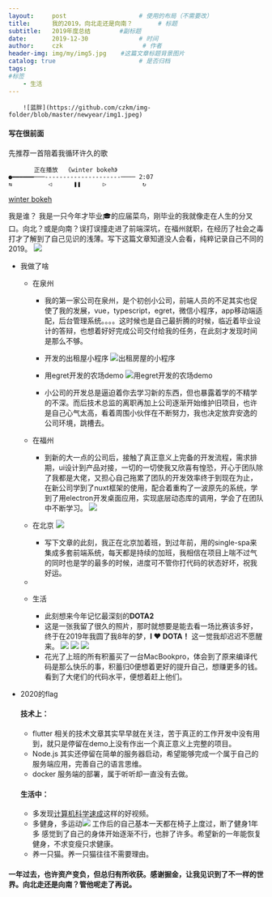 ```yaml
---
layout:     post                    # 使用的布局（不需要改）
title:      我的2019，向北走还是向南？       # 标题 
subtitle:   2019年度总结        #副标题
date:       2019-12-30              # 时间
author:     czk                      # 作者
header-img: img/my/img5.jpg    #这篇文章标题背景图片
catalog: true                       # 是否归档
tags:  
#标签
    - 生活
---
```

        ![蓝胖](https://github.com/czkm/img-folder/blob/master/newyear/img1.jpeg)



#### 写在很前面
先推荐一首陪着我循环许久的歌
```
       正在播放  《winter bokeh》
●━━━━━━───---------------------──── 2:07
⇆          ◁      ❚❚      ▷          ↻
```
[winter bokeh](https://music.163.com/#/song?id=446732031&userid=278041322)

我是谁？
我是一只今年才毕业🎓的应届菜鸟，刚毕业的我就像走在人生的分叉口。向北？或是向南？误打误撞走进了前端深坑，在福州就职，在经历了社会之毒打才了解到了自己见识的浅薄。写下这篇文章知道没人会看，纯粹记录自己不同的2019。
![](https://github.com/czkm/img-folder/blob/master/newyear/img6.jpeg)

- 我做了啥
    - 在泉州
        - 我的第一家公司在泉州，是个初创小公司，前端人员的不足其实也促使了我的发展，vue，typescript，egret，微信小程序，app移动端适配，后台管理系统。。。。这时候也是自己最折腾的时候，临近着毕业设计的答辩，也想着好好完成公司交付给我的任务，在此刻才发现时间是那么不够。
        - 开发的出租屋小程序
        ![出租房屋的小程序](https://github.com/czkm/img-folder/blob/master/newyear/img2.jpeg)

        - 用egret开发的农场demo
        ![用egret开发的农场demo](https://github.com/czkm/img-folder/blob/master/newyear/img3.jpeg)
        - 小公司的开发总是逼迫着你去学习新的东西，但也暴露着学的不精学的不深。而后技术总监的离职再加上公司逐渐开始维护旧项目，也许是自己心气太高，看着周围小伙伴在不断努力，我也决定放弃安逸的公司环境，跳槽去。
    - 在福州
        - 到新的大一点的公司后，接触了真正意义上完备的开发流程，需求排期，ui设计到产品对接，一切的一切使我又欣喜有惶恐，开心于团队除了我都是大佬，又️担心自己拖累了团队的开发效率终于到现在为止，在新公司学到了nuxt框架的使用，配合着重构了一波原先的系统，学到了用electron开发桌面应用，实现底层动态库的调用，学会了在团队中不断学习。
        ![](https://github.com/czkm/img-folder/blob/master/newyear/img4.jpeg)

    - 在北京
       ![](https://github.com/czkm/img-folder/blob/master/newyear/img5.jpeg)
       - 写下文章的此刻，我正在北京加着班，到过年前，用的single-spa来集成多套前端系统，每天都是持续的加班，我相信在项目上喘不过气的同时也是学的最多的时候，进度可不管你打代码的状态好坏，祝我好运。
    - 
        
    - 生活
        - 此刻想来今年记忆最深刻的**DOTA2**
        - 这是一张我留了很久的照片，那时就想要是能去看一场比赛该多好，终于在2019年我圆了我8年的梦，**I ❤ DOTA！** 这一觉我却迟迟不愿醒来。
       ![](https://github.com/czkm/img-folder/blob/master/newyear/img7.jpeg)
       ![](https://github.com/czkm/img-folder/blob/master/newyear/img8.jpeg)
       ![](https://github.com/czkm/img-folder/blob/master/newyear/img9.jpeg)
        - 花光了上班的所有积蓄买了一台MacBookpro，体会到了原来编译代码是那么快乐的事，积蓄归0便想着更好的提升自己，想赚更多的钱。看到了大佬们的代码水平，便想着赶上他们。


- 2020的flag
    #### 技术上：
    - flutter 相关的技术文章其实早早就在关注，苦于真正的工作开发中没有用到，就只是停留在demo上没有作出一个真正意义上完整的项目。
    - Node.js 其实还停留在简单的服务器启动，希望能够完成一个属于自己的服务端应用，完善自己的语言思维。
    - docker 服务端的部署，属于听听却一直没有去做。
  #### 生活中：
   - 多发现[计算机科学速成](https://www.bilibili.com/video/av21376839/?p=11)这样的好视频。
   - 多健身，多运动![](https://github.com/czkm/img-folder/blob/master/newyear/img10.jpeg)
工作后的自己基本一天都在椅子上度过，断了健身1年多 感觉到了自己的身体开始逐渐不行，也胖了许多。希望新的一年能恢复健身，不求变瘦只求健康。
    - 养一只猫。养一只猫往往不需要理由。

#### 一年过去，也许资产变负，但总归有所收获。感谢掘金，让我见识到了不一样的世界。向北走还是向南？管他呢走了再说。


